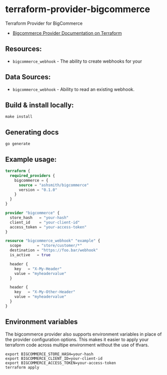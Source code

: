 # terraform-provider-bigcommerce

Terraform Provider for BigCommerce

- [Bigcommerce Provider Documentation on Terraform](https://registry.terraform.io/providers/ashsmith/bigcommerce/latest)

## Resources:

- `bigcommerce_webhook` - The ability to create webhooks for your

## Data Sources:

- `bigcommerce_webhook` - Ability to read an existing webhook.

## Build & install locally:

```
make install
```

## Generating docs

```
go generate
```

## Example usage:

```terraform
terraform {
  required_providers {
    bigcommerce = {
      source = "ashsmith/bigcommerce"
      version = "0.1.0"
    }
  }
}

provider "bigcommerce" {
  store_hash   = "your-hash"
  client_id    = "your-client-id"
  access_token = "your-access-token"
}

resource "bigcommerce_webhook" "example" {
  scope       = "store/customer/*"
  destination = "https://foo.bar/webhook"
  is_active   = true

  header {
    key   = "X-My-Header"
    value = "myheadervalue"
  }

  header {
    key   = "X-My-Other-Header"
    value = "myheadervalue"
  }
}
```

## Environment variables

The bigcommerce provider also supports environment variables in place of the provider configuration options. This makes it easier to apply your terraform code across multipe environment without the use of tfvars.

```
export BIGCOMMERCE_STORE_HASH=your-hash
export BIGCOMMERCE_CLIENT_ID=your-client-id
export BIGCOMMERCE_ACCESS_TOKEN=your-access-token
terraform apply
```
